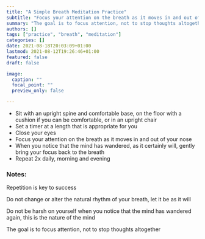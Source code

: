 ```yaml
---
title: "A Simple Breath Meditation Practice"
subtitle: "Focus your attention on the breath as it moves in and out of your nose"
summary: "The goal is to focus attention, not to stop thoughts altogether"
authors: []
tags: ["practice", "breath", "meditation"]
categories: []
date: 2021-08-18T20:03:09+01:00
lastmod: 2021-08-12T19:26:46+01:00
featured: false
draft: false

image:
  caption: ""
  focal_point: ""
  preview_only: false

---
```

- Sit with an upright spine and comfortable base, on the floor with a cushion if you can be comfortable, or in an upright chair
- Set a timer at a length that is appropriate for you
- Close your eyes
- Focus your attention on the breath as it moves in and out of your nose
- When you notice that the mind has wandered, as it certainly will, gently bring your focus back to the breath
- Repeat 2x daily, morning and evening

### Notes:
Repetition is key to success

Do not change or alter the natural rhythm of your breath, let it be as it will

Do not be harsh on yourself when you notice that the mind has wandered again, this is the nature of the mind

The goal is to focus attention, not to stop thoughts altogether
